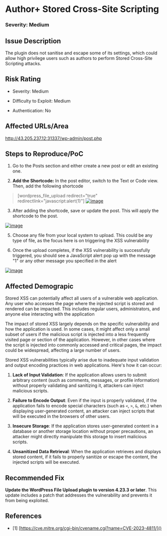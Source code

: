 # Author+ Stored Cross-Site Scripting

### Severity: Medium

## Issue Description

The plugin does not sanitise and escape some of its settings, which could allow high privilege users such as authors to perform Stored Cross-Site Scripting attacks.


## Risk Rating

- Severity: Medium

- Difficulty to Exploit: Medium

- Authentication: No


## Affected URLs/Area

http://43.205.237.12:31337/wp-admin/post.php


## Steps to Reproduce/PoC

1.  Go to the Posts section and either create a new post or edit an existing one.
    
2.  **Add the Shortcode:** In the post editor, switch to the Text or Code view. Then, add the following shortcode

> [wordpress_file_upload redirect="true"
> redirectlink="javascript:alert(1)"]
<a href="https://ibb.co/fM27ZsZ"><img src="https://i.ibb.co/K6XHBJB/image.png" alt="image" border="0"></a>

3. After adding the shortcode, save or update the post. This will apply the shortcode to the post.

<a href="https://ibb.co/tHSTKDF"><img src="https://i.ibb.co/Fh9L3zC/image.png" alt="image" border="0"></a>


5. Choose any file from your local system to upload. This could be any type of file, as the focus here is on triggering the XSS vulnerability

6. Once the upload completes, if the XSS vulnerability is successfully triggered, you should see a JavaScript alert pop up with the message "1" or any other message you specified in the alert

<a href="https://ibb.co/Yj1Ntjn"><img src="https://i.ibb.co/x5B2M59/image.png" alt="image" border="0"></a>
  
## Affected Demograpic
Stored XSS can potentially affect all users of a vulnerable web application. Any user who accesses the page where the injected script is stored and rendered can be impacted. This includes regular users, administrators, and anyone else interacting with the application

The impact of stored XSS largely depends on the specific vulnerability and how the application is used. In some cases, it might affect only a small subset of users if the malicious script is injected into a less frequently visited page or section of the application. However, in other cases where the script is injected into commonly accessed and critical pages, the impact could be widespread, affecting a large number of users.

Stored XSS vulnerabilities typically arise due to inadequate input validation and output encoding practices in web applications. Here's how it can occur:

1.  **Lack of Input Validation**: If the application allows users to submit arbitrary content (such as comments, messages, or profile information) without properly validating and sanitizing it, attackers can inject malicious scripts.
    
2.  **Failure to Encode Output**: Even if the input is properly validated, if the application fails to encode special characters (such as `<`, `>`, `&`, etc.) when displaying user-generated content, an attacker can inject scripts that will be executed in the browsers of other users.
    
3.  **Insecure Storage**: If the application stores user-generated content in a database or another storage location without proper precautions, an attacker might directly manipulate this storage to insert malicious scripts.
    
4.  **Unsanitized Data Retrieval**: When the application retrieves and displays stored content, if it fails to properly sanitize or escape the content, the injected scripts will be executed.
  

## Recommended Fix

**Update the WordPress File Upload plugin to version 4.23.3 or later**. This update includes a patch that addresses the vulnerability and prevents it from being exploited.

  

## References


- [1] [https://cve.mitre.org/cgi-bin/cvename.cgi?name=CVE-2023-4811/]()
